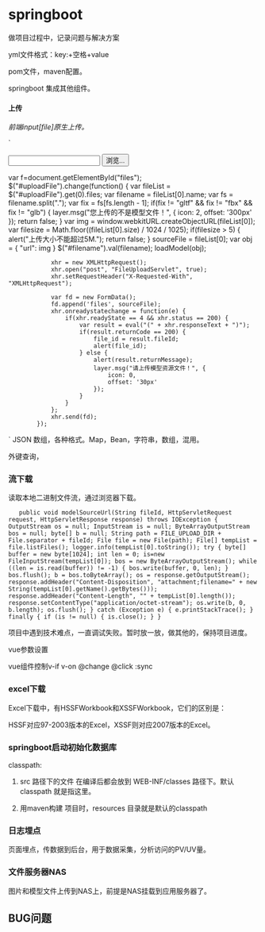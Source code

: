 # springboot
做项目过程中，记录问题与解决方案

yml文件格式：key:+空格+value

pom文件，maven配置。

springboot 集成其他组件。

#### 上传
*前端input[file]原生上传。*

`
<div style="margin-top:5px;">
  <input type="file" id="uploadFile" style="display:none;" />
  <input type="text" id="filename" />
  <button class="btn btn_default" id="selectBtn" onclick="javascript:$('#uploadFile').click();">浏览...</button>
</div>


var f=document.getElementById("files");
	$("#uploadFile").change(function() {
				var fileList = $("#uploadFile").get(0).files;
				var filename = fileList[0].name;
				var fs = filename.split(".");
				var fix = fs[fs.length - 1];
				if(fix != "gltf" && fix != "fbx" && fix != "glb") {
					layer.msg("您上传的不是模型文件！", {
						icon: 2,
						offset: '300px'
					});
					return false;
				}
				var img = window.webkitURL.createObjectURL(fileList[0]);
				var filesize = Math.floor((fileList[0].size) / 1024 / 1025);
				if(filesize > 5) {
					alert("上传大小不能超过5M.");
					return false;
				}
				sourceFile = fileList[0];
				var obj = {
					"url": img
				}
				$("#filename").val(filename);
				loadModel(obj);

				xhr = new XMLHttpRequest();
				xhr.open("post", "FileUploadServlet", true);
				xhr.setRequestHeader("X-Requested-With", "XMLHttpRequest");

				var fd = new FormData();
				fd.append('files', sourceFile);
				xhr.onreadystatechange = function(e) {
					if(xhr.readyState == 4 && xhr.status == 200) {
						var result = eval("(" + xhr.responseText + ")");
						if(result.returnCode == 200) {
							file_id = result.fileId;
							alert(file_id);
						} else {
							alert(result.returnMessage);
							layer.msg("请上传模型资源文件！", {
								icon: 0,
								offset: '30px'
							});
						}
					}
				};
				xhr.send(fd);
			});
`
JSON 数组，各种格式。Map，Bean，字符串，数组，混用。

外键查询，

### 流下载

读取本地二进制文件流，通过浏览器下载。

`	
public void modelSourceUrl(String fileId, HttpServletRequest request, HttpServletResponse response) throws IOException {
		OutputStream os = null;
		InputStream is = null;
		ByteArrayOutputStream bos = null;
		byte[] b = null;
		String path = FILE_UPLOAD_DIR + File.separator + fileId;
		File file = new File(path);
		File[] tempList = file.listFiles();
		logger.info(tempList[0].toString());
		try {
			byte[] buffer = new byte[1024];
			int len = 0;
			is=new FileInputStream(tempList[0]);
			bos = new ByteArrayOutputStream();
			while ((len = is.read(buffer)) != -1) {
				bos.write(buffer, 0, len);
			}
			bos.flush();
			b = bos.toByteArray();
			os = response.getOutputStream();
            response.addHeader("Content-Disposition", "attachment;filename=" + new String(tempList[0].getName().getBytes()));
            response.addHeader("Content-Length", "" + tempList[0].length());
            response.setContentType("application/octet-stream");
			os.write(b, 0, b.length);
			os.flush();
		} catch (Exception e) {
			e.printStackTrace();
		} finally {
			if (is != null) {
				 is.close();
			}
		}
`

项目中遇到技术难点，一直调试失败。暂时放一放，做其他的，保持项目进度。

vue参数设置

vue组件控制v-if v-on @change @click :sync

### excel下载

Excel下载中，有HSSFWorkbook和XSSFWorkbook，它们的区别是：

HSSF对应97-2003版本的Excel，XSSF则对应2007版本的Excel。

### springboot启动初始化数据库

classpath:
 
1.  src 路径下的文件 在编译后都会放到 WEB-INF/classes 路径下。默认classpath 就是指这里。
 
2. 用maven构建 项目时，resources 目录就是默认的classpath

### 日志埋点
页面埋点，传数据到后台，用于数据采集，分析访问的PV/UV量。

### 文件服务器NAS
图片和模型文件上传到NAS上，前提是NAS挂载到应用服务器了。

## BUG问题
